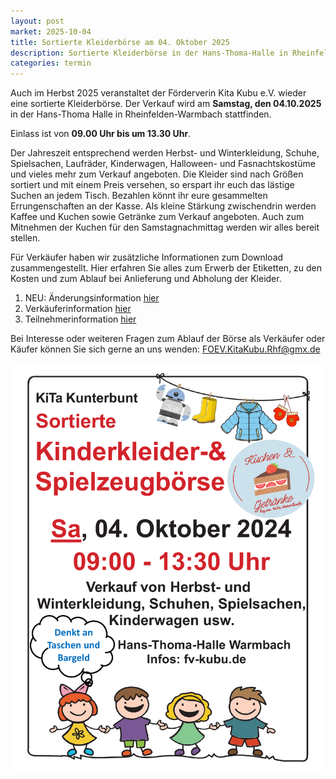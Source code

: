 ```yaml
---
layout: post
market: 2025-10-04
title: Sortierte Kleiderbörse am 04. Oktober 2025
description: Sortierte Kleiderbörse in der Hans-Thoma-Halle in Rheinfelden/Warmbach am 04. Oktober 2025
categories: termin
---
```


Auch im Herbst 2025 veranstaltet der Förderverin Kita Kubu e.V. wieder eine sortierte Kleiderbörse.
Der Verkauf wird am **Samstag, den 04.10.2025** in der Hans-Thoma Halle in Rheinfelden-Warmbach stattfinden.

Einlass ist von **09.00 Uhr bis um 13.30 Uhr**. 

Der Jahreszeit entsprechend werden Herbst- und Winterkleidung, Schuhe, Spielsachen, Laufräder, Kinderwagen, Halloween- und Fasnachtskostüme und vieles mehr zum Verkauf angeboten. Die Kleider sind nach Größen sortiert und mit einem Preis versehen, so erspart ihr euch das lästige Suchen an jedem Tisch. Bezahlen könnt ihr eure gesammelten Errungenschaften an der Kasse.
Als kleine Stärkung zwischendrin werden Kaffee und Kuchen sowie Getränke zum Verkauf angeboten. 
Auch zum Mitnehmen der Kuchen für den Samstagnachmittag werden wir alles bereit stellen.

Für Verkäufer haben wir zusätzliche Informationen zum Download zusammengestellt. Hier erfahren Sie alles zum Erwerb der Etiketten, zu den Kosten und zum Ablauf bei Anlieferung und Abholung der Kleider.
1. NEU: Änderungsinformation   [hier](/docs/202510_Allgemeine_Informtion_Änderungen.pdf)
2. Verkäuferinformation        [hier](/docs/202510_Allgemeine_Verkäuferinfo.pdf)
3. Teilnehmerinformation       [hier](/docs/202510_Allgemeine_Teilnehmerinfo.pdf)

Bei Interesse oder weiteren Fragen zum Ablauf der Börse als Verkäufer oder Käufer können Sie sich gerne an uns wenden:
<FOEV.KitaKubu.Rhf@gmx.de>

![Sortierte Kleidung](/images/202510_Plakat.png)
